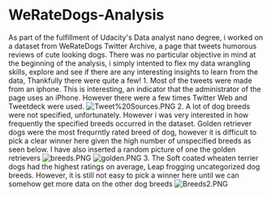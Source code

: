 # WeRateDogs-Analysis
As part of the fulfillment of Udacity's Data analyst nano degree, i worked on a dataset from WeRateDogs Twitter Archive, a page that tweets humorous reviews of cute looking dogs. There was no particular objective in mind at the beginning of the analysis, i simply intented to flex my data wrangling skills, explore and see if there are any interesting insights to learn from the data, Thankfully there were quite a few!  1. Most of the tweets were made from an iphone. This is interesting, an indicator that the administrator of the page uses an iPhone. However there were a few times Twitter Web and Tweetdeck were used.  ![Tweet%20Sources.PNG](attachment:Tweet%20Sources.PNG)  2. A lot of dog breeds were not specified, unfortunately. However i was very interested in how frequently the specified breeds occurred in the dataset. Golden retriever dogs were the most frequrntly rated breed of dog, however it is difficult to pick a clear winner here given the high number of unspecified breeds as seen below. I have also inserted a random picture of one the golden retrievers  ![breeds.PNG](attachment:breeds.PNG) ![golden.PNG](attachment:golden.PNG)  3. The Soft coated wheaten terrier dogs had the highest ratings on average, Leap frogging uncategorized dog breeds. However, it is still not easy to pick a winner here until we can somehow get more data on the other dog breeds  ![Breeds2.PNG](attachment:Breeds2.PNG)
